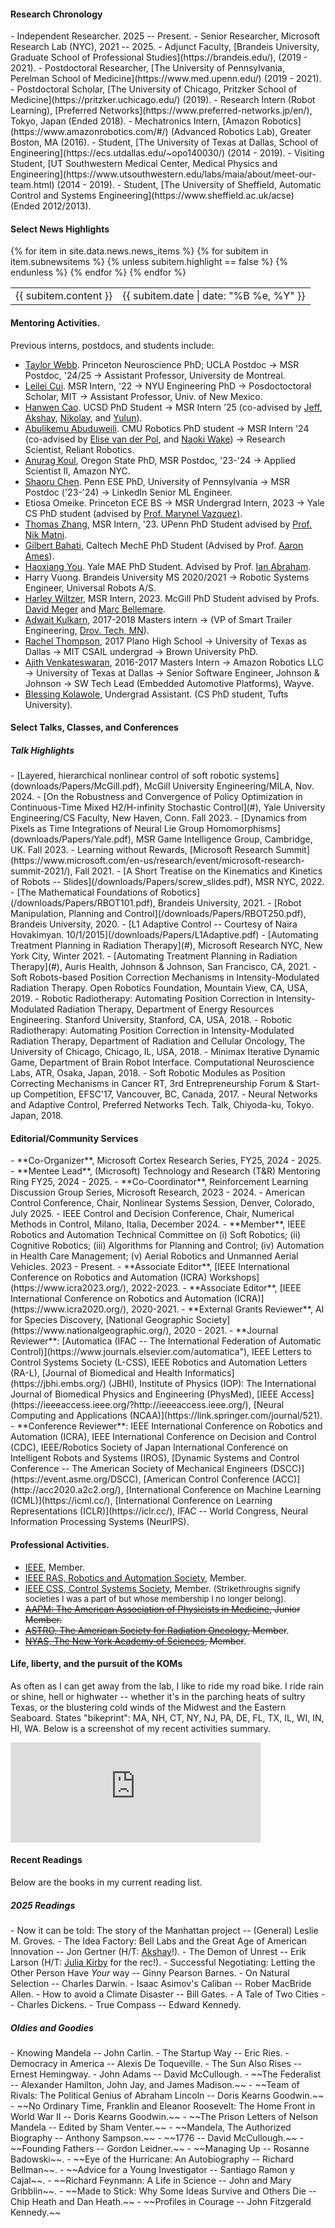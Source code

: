 

<h4><i class="fa fa-chevron-right"></i><i class="fa fa-chevron-right"></i> Research Chronology</h4>
- Independent Researcher. 2025 -- Present.
- Senior Researcher, Microsoft Research Lab (NYC), 2021 -- 2025.
- Adjunct Faculty, [Brandeis University, Graduate School of Professional Studies](https://brandeis.edu/), (2019 - 2021).
- Postdoctoral Researcher, [The University of Pennsylvania, Perelman School of Medicine](https://www.med.upenn.edu/) (2019 - 2021).
- Postdoctoral Scholar, [The University of Chicago, Pritzker School of Medicine](https://pritzker.uchicago.edu/) (2019).
- Research Intern (Robot Learning), [Preferred Networks](https://www.preferred-networks.jp/en/), Tokyo, Japan (Ended 2018).
- Mechatronics Intern, [Amazon Robotics](https://www.amazonrobotics.com/#/) (Advanced Robotics Lab), Greater Boston, MA (2016).
- Student, [The University of Texas at Dallas, School of Engineering](https://ecs.utdallas.edu/~opo140030/) (2014 - 2019).
- Visiting Student, [UT Southwestern Medical Center, Medical Physics and Engineering](https://www.utsouthwestern.edu/labs/maia/about/meet-our-team.html)  (2014 - 2019).  
- Student, [The University of Sheffield, Automatic Control and Systems Engineering](https://www.sheffield.ac.uk/acse) (Ended 2012/2013).

<a name="news"></a>
<h4><i class="fa fa-chevron-right"></i><i class="fa fa-chevron-right"></i> Select News Highlights</h4>
<table class="table table-hover">
    {% for item in site.data.news.news_items %}
    {% for subitem in item.subnewsitems %}
        {% unless subitem.highlight == false %}
        <tr>
          <td>{{ subitem.content }} </td>
          <td class="col-md-3" style="text-align: right;">{{ subitem.date | date: "%B %e, %Y" }}</td>
        </tr>
      {% endunless %}
    {% endfor %}
  {% endfor %}
<!-- <h4><a href="{{ sites }}/news">Archived news</a></h4> -->
</table>

<a name="mentor"></a>
 <h4><i class="fa fa-chevron-right"></i><i class="fa fa-chevron-right"></i>  Mentoring Activities.</h4>

Previous interns, postdocs, and students include:

+ [Taylor Webb](https://scholar.google.nl/citations?user=WCmrJoQAAAAJ&hl=en). Princeton Neuroscience PhD; UCLA Postdoc &rarr; MSR Postdoc, '24/25   &rarr; Assistant Professor, University de Montreal.
+ [Leilei Cui](https://scholar.google.com/citations?user=RbczS_gAAAAJ&hl=en&oi=ao). MSR Intern, '22   &rarr; NYU Engineering PhD &rarr; Posdoctoctoral Scholar, MIT &rarr; Assistant Professor, Univ. of New Mexico.
+ [Hanwen Cao](https://hwcao17.github.io/). UCSD PhD Student &rarr; MSR Intern '25 (co-advised by [Jeff](https://www.microsoft.com/en-us/research/people/jedelmer/), [Akshay](https://people.cs.umass.edu/~akshay/), [Nikolay](https://natanaso.github.io/), and [Yulun](https://tianyulun.com/)). 
+ [Abulikemu Abuduweili](https://scholar.google.com/citations?user=6Oro5g8AAAAJ&hl=en). CMU Robotics PhD student &rarr; MSR Intern '24 (co-advised by [Elise van der Pol](https://www.elisevanderpol.nl/), and [Naoki Wake](https://www.microsoft.com/en-us/research/people/nawake/)) &rarr; Research Scientist, Reliant Robotics.
+ [Anurag Koul](https://koulanurag.dev/), Oregon State PhD, MSR Postdoc, '23-'24 &rarr; Applied Scientist II, Amazon NYC.
+ [Shaoru Chen](https://shaoruchen.github.io). Penn ESE PhD, University of Pennsylvania &rarr; MSR Postdoc ('23-'24) &rarr; LinkedIn Senior ML Engineer.
+ Etiosa Omeike. Princeton ECE BS &rarr;  MSR Undergrad Intern, 2023 &rarr; Yale CS PhD student (advised by [Prof. Marynel Vazquez)](https://www.marynel.net/).
+ [Thomas Zhang](https://thomaszh3.github.io/), MSR Intern, '23. UPenn PhD Student advised by [Prof. Nik Matni](https://nikolaimatni.github.io/).
+ [Gilbert Bahati](https://www.gbahati.com/home), Caltech MechE PhD Student (Advised by Prof. [Aaron Ames](http://ames.caltech.edu/)).
+ [Haoxiang You](https://ialab.yale.edu/members/haoxiang-you.html). Yale MAE PhD Student. Advised by Prof. [Ian Abraham](https://ialab.yale.edu/).
+ Harry Vuong. Brandeis University MS 2020/2021 &rarr; Robotic Systems Engineer, Universal Robots A/S. 
+ [Harley Wiltzer](https://harwiltz.github.io/), MSR Intern, 2023. McGill PhD Student advised by Profs. [David Meger](https://www.cim.mcgill.ca/~dmeger/) and [Marc Bellemare](http://www.marcgbellemare.info/).
+  [Adwait Kulkarn](https://www.linkedin.com/in/adwaitkulkarni93), 2017-2018 Masters intern &rarr; (VP of Smart Trailer Engineering, [Drov. Tech, MN](http://drovtech.com)).
+  [Rachel Thompson](https://github.com/rsthomp), 2017 Plano High School &rarr; University of Texas as Dallas &rarr; MIT CSAIL undergrad &rarr; Brown University PhD.
+  [Ajith Venkateswaran](https://www.linkedin.com/in/ajithvenkateswaran), 2016-2017 Masters Intern &rarr; Amazon Robotics LLC &rarr; University of Texas at Dallas &rarr; Senior Software Engineer, Johnson & Johnson &rarr; SW Tech Lead (Embedded Automotive Platforms), Wayve.
+  [Blessing Kolawole](https://www.linkedin.com/in/blessingkolawole/), Undergrad Assistant. (CS PhD student, Tufts University). 
 
<a name="talks"></a>
<h4><i class="fa fa-chevron-right"></i><i class="fa fa-chevron-right"></i> Select Talks, Classes, and Conferences</h4>
<h5><i class="fa fa-chevron-right"></i><i class="fa fa-chevron-right"></i>Talk Highlights</h5>
- [Layered, hierarchical nonlinear control of soft robotic systems](downloads/Papers/McGill.pdf), McGill University Engineering/MILA, Nov. 2024.
- [On the Robustness and Convergence of Policy Optimization in Continuous-Time Mixed H2/H-infinity Stochastic Control](#), Yale University Engineering/CS Faculty, New Haven, Conn. Fall 2023.
- [Dynamics from Pixels as Time Integrations of Neural Lie Group Homomorphisms](downloads/Papers/Yale.pdf), MSR Game Intelligence Group, Cambridge, UK. Fall 2023.
- Learning without Rewards, [Microsoft Research Summit](https://www.microsoft.com/en-us/research/event/microsoft-research-summit-2021/), Fall 2021.
- [A Short Treatise on the Kinematics and Kinetics of Robots -- Slides](/downloads/Papers/screw_slides.pdf), MSR NYC, 2022.
- [The Mathematical Foundations of Robotics](/downloads/Papers/RBOT101.pdf), Brandeis University, 2021.
- [Robot Manipulation, Planning and Control](/downloads/Papers/RBOT250.pdf), Brandeis University, 2020.
- [L1 Adaptive Control -- Courtesy of Naira Hovakimyan. 10/1/2015](/downloads/Papers/L1Adaptive.pdf)
- [Automating Treatment Planning in Radiation Therapy](#), Microsoft Research NYC, New York City, Winter 2021.
- [Automating Treatment Planning in Radiation Therapy](#), Auris Health, Johnson & Johnson, San Francisco, CA, 2021.
- Soft Robots-based Position Correction Mechanisms in Intensity-Modulated Radiation Therapy. Open Robotics Foundation, Mountain View, CA, USA, 2019.
- Robotic Radiotherapy: Automating Position Correction in Intensity-Modulated Radiation Therapy, Department of Energy Resources Engineering. Stanford University, Stanford, CA, USA, 2018.
- Robotic Radiotherapy: Automating Position Correction in Intensity-Modulated Radiation Therapy, Department of Radiation and Cellular Oncology, The University of Chicago, Chicago, IL, USA, 2018.
- Minimax Iterative Dynamic Game, Department of Brain Robot Interface. Computational Neuroscience Labs, ATR, Osaka, Japan, 2018.  
- Soft Robotic Modules as Position Correcting Mechanisms in Cancer RT, 3rd Entrepreneurship Forum & Start-up Competition, EFSC'17, Vancouver, BC, Canada, 2017.
- Neural Networks and Adaptive Control, Preferred Networks Tech. Talk, Chiyoda-ku, Tokyo. Japan, 2018. 
<br>

<a name="service"></a>
<h4><i class="fa fa-chevron-right"></i><i class="fa fa-chevron-right"></i> Editorial/Community Services</h4>
- **Co-Organizer**, Microsoft Cortex Research Series, FY25, 2024 - 2025.
- **Mentee Lead**, (Microsoft) Technology and Research (T&R) Mentoring Ring FY25, 2024 - 2025.
- **Co-Coordinator**, Reinforcement Learning Discussion Group Series, Microsoft Research, 2023 - 2024.
- American Control Conference, Chair, Nonlinear Systems Session, Denver, Colorado, July 2025.
- IEEE Control and Decision Conference, Chair, Numerical Methods in Control, Milano, Italia, December 2024.
- **Member**, IEEE Robotics and Automation Technical Committee on (i) Soft Robotics; (ii) Cognitive Robotics; (iii) Algorithms for Planning and Control; (iv) Automation in Health Care Management; (v) Aerial Robotics and Unmanned Aerial Vehicles. 2023 - Present.
- **Associate Editor**, [IEEE International Conference on Robotics and Automation (ICRA) Workshops](https://www.icra2023.org/), 2022-2023.
- **Associate Editor**, [IEEE International Conference on Robotics and Automation (ICRA)](https://www.icra2020.org/), 2020-2021.
- **External Grants Reviewer**, AI for Species Discovery, [National Geographic Society](https://www.nationalgeographic.org/), 2020 - 2021.
- **Journal Reviewer**: [Automatica (IFAC -- The International Federation of Automatic Control)](https://www.journals.elsevier.com/automatica"), IEEE Letters to Control Systems Society (L-CSS), IEEE Robotics and Automation Letters (RA-L), [Journal of Biomedical and Health Informatics](https://jbhi.embs.org/) (JBHI), Institute of Physics (IOP): The International Journal of Biomedical Physics and Engineering (PhysMed), [IEEE Access](https://ieeeaccess.ieee.org/?http://ieeeaccess.ieee.org/), [Neural Computing and Applications (NCAA)](https://link.springer.com/journal/521).
- **Conference Reviewer**: IEEE International Conference on Robotics and Automation (ICRA), IEEE International Conference on Decision and Control (CDC), IEEE/Robotics Society of Japan International Conference on Intelligent Robots and Systems (IROS), [Dynamic Systems and Control Conference -- The American Society of Mechanical Engineers (DSCC)](https://event.asme.org/DSCC), [American Control Conference (ACC)](http://acc2020.a2c2.org/), [International Conference on Machine Learning (ICML)](https://icml.cc/), [International Conference on Learning Representations (ICLR)](https://iclr.cc/), IFAC -- World Congress, Neural Information Processing Systems (NeurIPS).

 <h4><i class="fa fa-chevron-right"></i><i class="fa fa-chevron-right"></i>  Professional Activities.</h4>

 - [IEEE](https://www.ieee.org/), Member.
 - [IEEE RAS, Robotics and Automation Society](https://www.ieee-ras.org/), Member.
 - [IEEE CSS, Control Systems Society](https://www.ieeecss.org/), Member.
 <font size=2>(Strikethroughs signify societies I was a part of but whose membership I no longer belong).</font>
 - ~~[AAPM: The American Association of Physicists in Medicine](https://w3.aapm.org/my_aapm/index.php), Junior Member.~~
 - ~~[ASTRO, The American Society for Radiation Oncology](https://www.astro.org/), Member~~.
 - ~~[NYAS, The New York Academy of Sciences](https://www.nyas.org/), Member~~.


<a name="sports"></a>
<h4><i class="fa fa-chevron-right"></i><i class="fa fa-chevron-right"></i>Life, liberty, and the pursuit of the KOMs</h4>

<p>As often as I can get away from the lab, I like to ride my road bike. I ride rain or shine, hell or highwater -- whether it's in the parching heats of sultry Texas, or the blustering cold winds of the  Midwest and the Eastern Seaboard. States "bikeprint":  MA, NH, CT, NY, NJ, PA, DE, FL, TX, IL, WI, IN, HI, WA. Below is a screenshot of my recent activities summary. </p>
  <iframe height='160' width='400' frameborder='0' allowtransparency='true' scrolling='no' src='https://www.strava.com/athletes/29996478/activity-summary/a1ced5c81ee2203640950cbaf24d5fb53d84bafb'></iframe>

<br>
<h4><i class="fa fa-chevron-right"></i><i class="fa fa-chevron-right"></i> Recent Readings </h4>
 Below are the books in my current reading list.
 <h5><i class="fa fa-chevron-right"></i><i class="fa fa-chevron-right"></i> 2025 Readings</h5>
 -  Now it can be told: The story of the Manhattan project -- (General) Leslie M. Groves.
 -  The Idea Factory: Bell Labs and the Great Age of American Innovation -- Jon Gertner (H/T: <a href="https://www.microsoft.com/en-us/research/people/akshaykr/">Akshay</a>!).
 -  The Demon of Unrest -- Erik Larson (H/T: <a href="https://www.linkedin.com/in/julia-kirby-73b8b44/">Julia Kirby</a> for the rec!). 
 -  Successful Negotiating: Letting the Other Person Have <i>Your</i> way -- Ginny Pearson Barnes.
 -  On Natural Selection -- Charles Darwin.
 -  Isaac Asimov's Caliban -- Rober MacBride Allen.
 -  How to avoid a Climate Disaster -- Bill Gates.
 -  A Tale of Two Cities -- Charles Dickens.
 -  True Compass -- Edward Kennedy. 
 <h5><i class="fa fa-chevron-right"></i><i class="fa fa-chevron-right"></i> Oldies and Goodies</h5>
 -  Knowing Mandela -- John Carlin.
 -  The Startup Way -- Eric Ries.
 -  Democracy in America -- Alexis De Toqueville.
 -  The Sun Also Rises -- Ernest Hemingway.
 -  John Adams -- David McCullough.
 -  ~~The Federalist -- Alexander Hamilton, John Jay, and James Madison.~~
 -  ~~Team of Rivals: The Political Genius of Abraham Lincoln --  Doris Kearns Goodwin.~~
 -  ~~No Ordinary Time, Franklin and Eleanor Roosevelt: The Home Front in World War II -- Doris Kearns Goodwin.~~
 -  ~~The Prison Letters of Nelson Mandela -- Edited by Sham Venter.~~
 -  ~~Mandela, The Authorized Biography  -- Anthony Sampson.~~
 -  ~~1776 -- David McCullough.~~
 -  ~~Founding Fathers -- Gordon Leidner.~~
 -  ~~Managing Up -- Rosanne Badowski~~.
 -  ~~Eye of the Hurricane: An Autobiography -- Richard Bellman~~.
 -  ~~Advice for a Young Investigator -- Santiago Ramon y Cajal~~.
 -  ~~Richard Feynmann: A Life in Science -- John and Mary Gribblin~~.
 -  ~~Made to Stick: Why Some Ideas Survive and Others Die -- Chip Heath and Dan Heath.~~
 -  ~~Profiles in Courage -- John Fitzgerald Kennedy.~~

